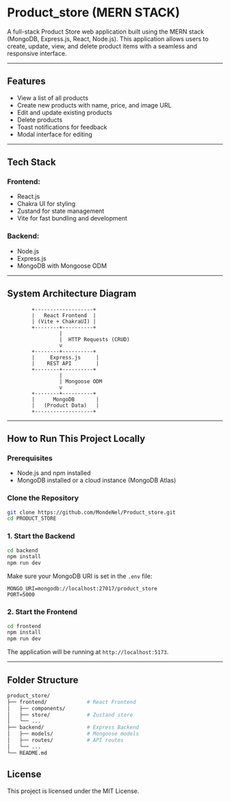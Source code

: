 # Product_store (MERN STACK)

A full-stack Product Store web application built using the MERN stack (MongoDB, Express.js, React, Node.js). This application allows users to create, update, view, and delete product items with a seamless and responsive interface.

---

## Features

- View a list of all products
- Create new products with name, price, and image URL
- Edit and update existing products
- Delete products
- Toast notifications for feedback
- Modal interface for editing

---

## Tech Stack

### Frontend:
- React.js
- Chakra UI for styling
- Zustand for state management
- Vite for fast bundling and development

### Backend:
- Node.js
- Express.js
- MongoDB with Mongoose ODM

---

## System Architecture Diagram

```text
        +-------------------+
        |   React Frontend  |
        | (Vite + ChakraUI) |
        +--------+----------+
                 |
                 |  HTTP Requests (CRUD)
                 v
        +--------+----------+
        |     Express.js     |
        |    REST API        |
        +--------+----------+
                 |
                 | Mongoose ODM
                 v
        +--------+----------+
        |      MongoDB       |
        |   (Product Data)   |
        +-------------------+
```

---

## How to Run This Project Locally

### Prerequisites
- Node.js and npm installed
- MongoDB installed or a cloud instance (MongoDB Atlas)

### Clone the Repository
```bash
git clone https://github.com/MondeNel/Product_store.git
cd PRODUCT_STORE        
```

### 1. Start the Backend
```bash
cd backend
npm install
npm run dev
```

Make sure your MongoDB URI is set in the `.env` file:
```env
MONGO_URI=mongodb://localhost:27017/product_store
PORT=5000
```

### 2. Start the Frontend
```bash
cd frontend
npm install
npm run dev
```

The application will be running at `http://localhost:5173`.

---

## Folder Structure
```bash
product_store/
├── frontend/             # React Frontend
│   ├── components/
│   ├── store/            # Zustand store
│   └── ...
├── backend/              # Express Backend
│   ├── models/           # Mongoose models
│   ├── routes/           # API routes
│   └── ...
└── README.md
```


## License
This project is licensed under the MIT License.

